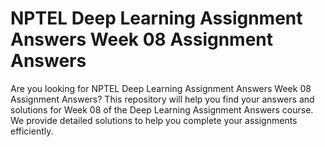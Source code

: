 # NPTEL Deep Learning Assignment Answers Week 08 Assignment Answers

Are you looking for NPTEL Deep Learning Assignment Answers Week 08 Assignment Answers? This repository will help you find your answers and solutions for Week 08 of the Deep Learning Assignment Answers course. We provide detailed solutions to help you complete your assignments efficiently.